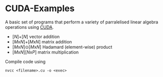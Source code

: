 # CUDA-Examples

A basic set of programs that perform a variety of parralelised linear algebra operations using [CUDA](https://en.wikipedia.org/wiki/CUDA).
- [*N*]+[*N*] vector addition
- [*M*x*N*]+[*M*x*N*] matrix addition
- [*M*x*N*]⊙[*M*x*N*] Hadamard (element-wise) product
- [*M*x*N*][*N*x*P*] matrix multiplication


Compile code using 
```
nvcc <filename>.cu -o <exec>
```
